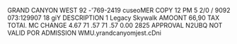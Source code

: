 GRAND CANYON WEST 92 -'769-2419 cuseoMER COPY 12 PM 5 2/0 / 9092 073:129907 18 giY DESCRIPTION 1 Legacy Skywalk AMOONT 66,90 TAX TOTAl. MC CHANGE 4.67 71 .57 71 .57 0.00 2825 APPROVAL N2UBQ NOT VALID POR ADMISSION WMU.yrandcanyomjest.cDni